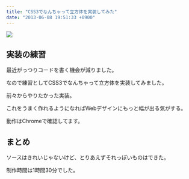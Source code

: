 ```yaml
---
title: "CSS3でなんちゃって立方体を実装してみた"
date: "2013-06-08 19:51:33 +0900"
---
```


![](/images/2013/6/8/cube-1.png)

## 実装の練習

最近がっつりコードを書く機会が減りました。

なので練習としてCSS3でなんちゃって立方体を実装してみました。

前々からやりたかった実装。

これをうまく作れるようになればWebデザインにもっと幅が出る気がする。

動作はChromeで確認してます。

## まとめ

ソースはきれいじゃないけど、とりあえずそれっぽいものはできた。

制作時間は1時間30分でした。
